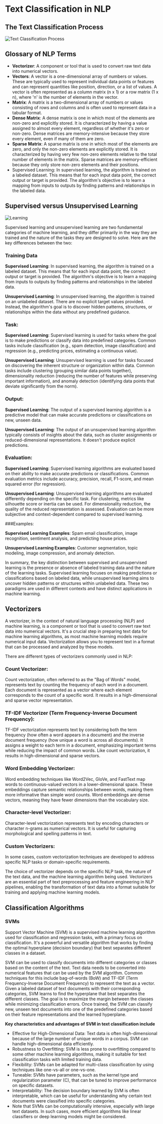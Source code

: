 # Text Classification in NLP


## The Text Classification Process

![Text Classification Process](https://github.com/johnosbb/Artificial-intelligence/blob/main/ProcessFlow_TextClassification.png)

## Glossary of NLP Terms

- __Vectorizer__:  A component or tool that is used to convert raw text data into numerical vectors.
- __Vectors__: A vector is a one-dimensional array of numbers or values. These are typically used to represent individual data points or features and can represent quantities like position, direction, or a list of values. A vector is often represented as a column matrix (n x 1) or a row matrix (1 x n), where 'n' is the number of elements in the vector.
- __Matrix__: A matrix is a two-dimensional array of numbers or values consisting of rows and columns and is often used to represent data in a tabular format.
- __Dense Matrix__: A dense matrix is one in which most of the elements are non-zero and explicitly stored. It is characterized by having a value assigned to almost every element, regardless of whether it's zero or non-zero. Dense matrices are memory-intensive because they store every element, even if many of them are zero.
- __Sparse Matrix__: A sparse matrix is one in which most of the elements are zero, and only the non-zero elements are explicitly stored. It is characterized by having very few non-zero elements relative to the total number of elements in the matrix. Sparse matrices are memory-efficient because they only store non-zero elements and their positions.
- Supervised Learning: In supervised learning, the algorithm is trained on a labeled dataset. This means that for each input data point, the correct output or target is provided. The algorithm's objective is to learn a mapping from inputs to outputs by finding patterns and relationships in the labeled data.


## Supervised versus Unsupervised Learning

![Learning](https://github.com/johnosbb/Artificial-intelligence/blob/main/supervised_unsupervised.png)

Supervised learning and unsupervised learning are two fundamental categories of machine learning, and they differ primarily in the way they are trained and the nature of the tasks they are designed to solve. Here are the key differences between the two:

### Training Data 

__Supervised Learning__: In supervised learning, the algorithm is trained on a labeled dataset. This means that for each input data point, the correct output or target is provided. The algorithm's objective is to learn a mapping from inputs to outputs by finding patterns and relationships in the labeled data.

__Unsupervised Learning__: In unsupervised learning, the algorithm is trained on an unlabeled dataset. There are no explicit target values provided. Instead, the algorithm's goal is to discover hidden patterns, structures, or relationships within the data without any predefined guidance.

### Task:

__Supervised Learning__: Supervised learning is used for tasks where the goal is to make predictions or classify data into predefined categories. Common tasks include classification (e.g., spam detection, image classification) and regression (e.g., predicting prices, estimating a continuous value).

__Unsupervised Learning__: Unsupervised learning is used for tasks focused on discovering the inherent structure or organization within data. Common tasks include clustering (grouping similar data points together), dimensionality reduction (reducing the number of features while preserving important information), and anomaly detection (identifying data points that deviate significantly from the norm).

### Output:

__Supervised Learning__: The output of a supervised learning algorithm is a predictive model that can make accurate predictions or classifications on new, unseen data.

__Unsupervised Learning__: The output of an unsupervised learning algorithm typically consists of insights about the data, such as cluster assignments or reduced-dimensional representations. It doesn't produce explicit predictions.

### Evaluation:

__Supervised Learning__: Supervised learning algorithms are evaluated based on their ability to make accurate predictions or classifications. Common evaluation metrics include accuracy, precision, recall, F1-score, and mean squared error (for regression).

__Unsupervised Learning__: Unsupervised learning algorithms are evaluated differently depending on the specific task. For clustering, metrics like silhouette score or inertia can be used. For dimensionality reduction, the quality of the reduced representation is assessed. Evaluation can be more subjective and context-dependent compared to supervised learning.

###Examples:

__Supervised Learning Examples__: Spam email classification, image recognition, sentiment analysis, and predicting house prices.

__Unsupervised Learning Examples__: Customer segmentation, topic modeling, image compression, and anomaly detection.

In summary, the key distinction between supervised and unsupervised learning is the presence or absence of labeled training data and the nature of the learning tasks. Supervised learning focuses on making predictions or classifications based on labeled data, while unsupervised learning aims to uncover hidden patterns or structures within unlabeled data. These two paradigms are used in different contexts and have distinct applications in machine learning.






  

## Vectorizers
A vectorizer, in the context of natural language processing (NLP) and machine learning, is a component or tool that is used to convert raw text data into numerical vectors. It's a crucial step in preparing text data for machine learning algorithms, as most machine learning models require numerical input data. Vectorization allows you to represent text in a format that can be processed and analyzed by these models.

There are different types of vectorizers commonly used in NLP:

### Count Vectorizer:

Count vectorization, often referred to as the "Bag of Words" model, represents text by counting the frequency of each word in a document.
Each document is represented as a vector where each element corresponds to the count of a specific word.
It results in a high-dimensional and sparse vector representation.

### TF-IDF Vectorizer (Term Frequency-Inverse Document Frequency):

TF-IDF vectorization represents text by considering both the term frequency (how often a word appears in a document) and the inverse document frequency (how unique a word is across all documents).
It assigns a weight to each term in a document, emphasizing important terms while reducing the impact of common words.
Like count vectorization, it results in high-dimensional and sparse vectors.

### Word Embedding Vectorizer:

Word embedding techniques like Word2Vec, GloVe, and FastText map words to continuous-valued vectors in a lower-dimensional space.
These embeddings capture semantic relationships between words, making them more informative than simple word counts.
Word embeddings are dense vectors, meaning they have fewer dimensions than the vocabulary size.

### Character-level Vectorizer:

Character-level vectorization represents text by encoding characters or character n-grams as numerical vectors.
It is useful for capturing morphological and spelling patterns in text.

### Custom Vectorizers:

In some cases, custom vectorization techniques are developed to address specific NLP tasks or domain-specific requirements.

The choice of vectorizer depends on the specific NLP task, the nature of the text data, and the machine learning algorithm being used. Vectorizers are an essential part of text preprocessing and feature engineering in NLP pipelines, enabling the transformation of text data into a format suitable for training and applying machine learning models.


## Classification Algorithms

### SVMs

Support Vector Machine (SVM) is a supervised machine learning algorithm used for classification and regression tasks, with a primary focus on classification. It's a powerful and versatile algorithm that works by finding the optimal hyperplane (decision boundary) that best separates different classes in a dataset.

SVM can be used to classify documents into different categories or classes based on the content of the text. Text data needs to be converted into numerical features that can be used by the SVM algorithm. Common techniques for this include bag-of-words (BoW) and TF-IDF (Term Frequency-Inverse Document Frequency) to represent the text as a vector. Given a labeled dataset of text documents with their corresponding categories, SVM learns to find the hyperplane that best separates the different classes. The goal is to maximize the margin between the classes while minimizing classification errors.  Once trained, the SVM can classify new, unseen text documents into one of the predefined categories based on their feature representations and the learned hyperplane.

__Key characteristics and advantages of SVM in text classification include__

- Effective for High-Dimensional Data: Text data is often high-dimensional because of the large number of unique words in a corpus. SVM can handle high-dimensional data efficiently.
- Robustness to Overfitting: SVM is less prone to overfitting compared to some other machine learning algorithms, making it suitable for text classification tasks with limited training data.
- Flexibility: SVMs can be adapted for multi-class classification by using techniques like one-vs-all or one-vs-one.
- Tuneable: SVMs have parameters, such as the kernel type and regularization parameter (C), that can be tuned to improve performance on specific datasets.
- Interpretability: The decision boundary learned by SVM is often interpretable, which can be useful for understanding why certain text documents were classified into specific categories.
- Note that SVMs can be computationally intensive, especially with large text datasets. In such cases, more efficient algorithms like linear classifiers or deep learning models might be considered. 



